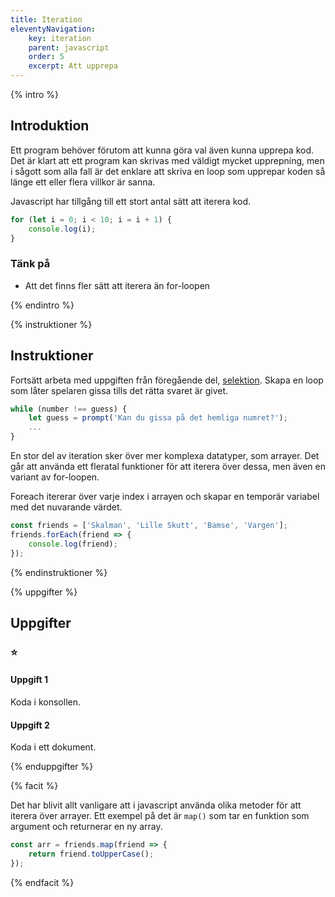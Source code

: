 ```yaml
---
title: Iteration
eleventyNavigation:
    key: iteration
    parent: javascript
    order: 5
    excerpt: Att upprepa
---
```

{% intro %}

## Introduktion

Ett program behöver förutom att kunna göra val även kunna upprepa kod. Det är klart att ett program kan skrivas med väldigt mycket upprepning, men i sågott som alla fall är det enklare att skriva en loop som upprepar koden så länge ett eller flera villkor är sanna.

Javascript har tillgång till ett stort antal sätt att iterera kod.

```js
for (let i = 0; i < 10; i = i + 1) {
    console.log(i);
}
```
### Tänk på

- Att det finns fler sätt att iterera än for-loopen

{% endintro %}

{% instruktioner %}

## Instruktioner

Fortsätt arbeta med uppgiften från föregående del, [selektion](selektion.html).
Skapa en loop som låter spelaren gissa tills det rätta svaret är givet.

```js
while (number !== guess) {
    let guess = prompt('Kan du gissa på det hemliga numret?');
    ...
}
```

En stor del av iteration sker över mer komplexa datatyper, som arrayer. Det går att använda ett fleratal funktioner för att iterera över dessa, men även en variant av for-loopen.

Foreach itererar över varje index i arrayen och skapar en temporär variabel med det nuvarande värdet.
```js
const friends = ['Skalman', 'Lille Skutt', 'Bamse', 'Vargen'];
friends.forEach(friend => {
    console.log(friend);
});
```

{% endinstruktioner %}

{% uppgifter %}

## Uppgifter
### ⭐
#### Uppgift 1

Koda i konsollen.

#### Uppgift 2

Koda i ett dokument.

{% enduppgifter %}

{% facit %}

Det har blivit allt vanligare att i javascript använda olika metoder för att iterera över arrayer. Ett exempel på det är
```map()``` som tar en funktion som argument och returnerar en ny array.

```js
const arr = friends.map(friend => {
    return friend.toUpperCase();
});
```
{% endfacit %}